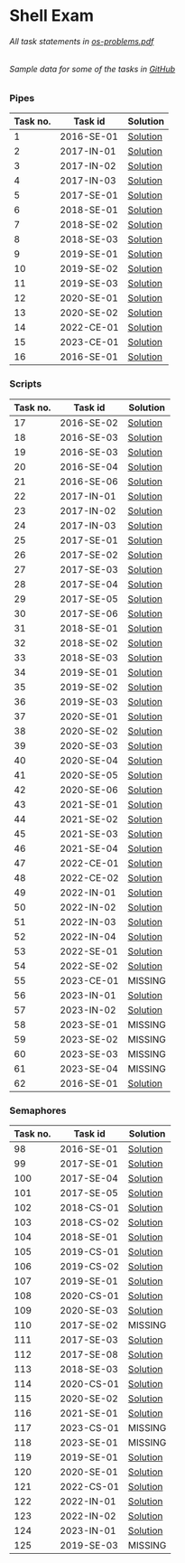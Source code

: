 # Shell Exam 

###### All task statements in [os-problems.pdf](<./os-problems.pdf>)

###### Sample data for some of the tasks in [GitHub](<https://github.com/avelin/fmi-os/tree/master/data>)

### Pipes

|Task no.|Task id|Solution|
|---|---|---|
|1|2016-SE-01|[Solution](<./Pipes/2016-SE-01.sh>)|
|2|2017-IN-01|[Solution](<./Pipes/2017-IN-01.sh>)|
|3|2017-IN-02|[Solution](<./Pipes/2017-IN-02.sh>)|
|4|2017-IN-03|[Solution](<./Pipes/2017-IN-03.sh>)|
|5|2017-SE-01|[Solution](<./Pipes/2017-SE-01.sh>)|
|6|2018-SE-01|[Solution](<./Pipes/2018-SE-01.sh>)|
|7|2018-SE-02|[Solution](<./Pipes/2018-SE-02.sh>)|
|8|2018-SE-03|[Solution](<./Pipes/2018-SE-03.sh>)|
|9|2019-SE-01|[Solution](<./Pipes/2019-SE-01.sh>)|
|10|2019-SE-02|[Solution](<./Pipes/2019-SE-02.sh>)|
|11|2019-SE-03|[Solution](<./Pipes/2019-SE-03.sh>)|
|12|2020-SE-01|[Solution](<./Pipes/2020-SE-01.sh>)|
|13|2020-SE-02|[Solution](<./Pipes/2020-SE-02.sh>)|
|14|2022-CE-01|[Solution](<./Pipes/2022-CE-01.sh>)|
|15|2023-CE-01|[Solution](<./Pipes/2023-CE-01.sh>)|
|16|2016-SE-01|[Solution](<./Pipes/2016-SE-01.sh>)|
### Scripts

|Task no.|Task id|Solution|
|---|---|---|
|17|2016-SE-02|[Solution](<./Scripts/2016-SE-02.sh>)|
|18|2016-SE-03|[Solution](<./Scripts/2016-SE-03.sh>)|
|19|2016-SE-03|[Solution](<./Scripts/2016-SE-03.sh>)|
|20|2016-SE-04|[Solution](<./Scripts/2016-SE-04.sh>)|
|21|2016-SE-06|[Solution](<./Scripts/2016-SE-06.sh>)|
|22|2017-IN-01|[Solution](<./Scripts/2017-IN-01.sh>)|
|23|2017-IN-02|[Solution](<./Scripts/2017-IN-02.sh>)|
|24|2017-IN-03|[Solution](<./Scripts/2017-IN-03.sh>)|
|25|2017-SE-01|[Solution](<./Scripts/2017-SE-01.sh>)|
|26|2017-SE-02|[Solution](<./Scripts/2017-SE-02.sh>)|
|27|2017-SE-03|[Solution](<./Scripts/2017-SE-03.sh>)|
|28|2017-SE-04|[Solution](<./Scripts/2017-SE-04.sh>)|
|29|2017-SE-05|[Solution](<./Scripts/2017-SE-05.sh>)|
|30|2017-SE-06|[Solution](<./Scripts/2017-SE-06.sh>)|
|31|2018-SE-01|[Solution](<./Scripts/2018-SE-01.sh>)|
|32|2018-SE-02|[Solution](<./Scripts/2018-SE-02.sh>)|
|33|2018-SE-03|[Solution](<./Scripts/2018-SE-03.sh>)|
|34|2019-SE-01|[Solution](<./Scripts/2019-SE-01.sh>)|
|35|2019-SE-02|[Solution](<./Scripts/2019-SE-02.sh>)|
|36|2019-SE-03|[Solution](<./Scripts/2019-SE-03.sh>)|
|37|2020-SE-01|[Solution](<./Scripts/2020-SE-01.sh>)|
|38|2020-SE-02|[Solution](<./Scripts/2020-SE-02.sh>)|
|39|2020-SE-03|[Solution](<./Scripts/2020-SE-03.sh>)|
|40|2020-SE-04|[Solution](<./Scripts/2020-SE-04.sh>)|
|41|2020-SE-05|[Solution](<./Scripts/2020-SE-05.sh>)|
|42|2020-SE-06|[Solution](<./Scripts/2020-SE-06.sh>)|
|43|2021-SE-01|[Solution](<./Scripts/2021-SE-01.sh>)|
|44|2021-SE-02|[Solution](<./Scripts/2021-SE-02.sh>)|
|45|2021-SE-03|[Solution](<./Scripts/2021-SE-03.sh>)|
|46|2021-SE-04|[Solution](<./Scripts/2021-SE-04.sh>)|
|47|2022-CE-01|[Solution](<./Scripts/2022-CE-01.sh>)|
|48|2022-CE-02|[Solution](<./Scripts/2022-CE-02.sh>)|
|49|2022-IN-01|[Solution](<./Scripts/2022-IN-01.sh>)|
|50|2022-IN-02|[Solution](<./Scripts/2022-IN-02.sh>)|
|51|2022-IN-03|[Solution](<./Scripts/2022-IN-03.sh>)|
|52|2022-IN-04|[Solution](<./Scripts/2022-IN-04.sh>)|
|53|2022-SE-01|[Solution](<./Scripts/2022-SE-01.sh>)|
|54|2022-SE-02|[Solution](<./Scripts/2022-SE-02.sh>)|
|55|2023-CE-01|MISSING|
|56|2023-IN-01|[Solution](<./Scripts/2023-IN-01.sh>)|
|57|2023-IN-02|[Solution](<./Scripts/2023-IN-02.sh>)|
|58|2023-SE-01|MISSING|
|59|2023-SE-02|MISSING|
|60|2023-SE-03|MISSING|
|61|2023-SE-04|MISSING|
|62|2016-SE-01|[Solution](<./Scripts/2016-SE-01.sh>)|
### Semaphores

|Task no.|Task id|Solution|
|---|---|---|
|98|2016-SE-01|[Solution](<./Semaphores/2016-SE-01.md>)|
|99|2017-SE-01|[Solution](<./Semaphores/2017-SE-01.md>)|
|100|2017-SE-04|[Solution](<./Semaphores/2017-SE-04.md>)|
|101|2017-SE-05|[Solution](<./Semaphores/2017-SE-05.md>)|
|102|2018-CS-01|[Solution](<./Semaphores/2018-CS-01.md>)|
|103|2018-CS-02|[Solution](<./Semaphores/2018-CS-02.md>)|
|104|2018-SE-01|[Solution](<./Semaphores/2018-SE-01.md>)|
|105|2019-CS-01|[Solution](<./Semaphores/2019-CS-01.md>)|
|106|2019-CS-02|[Solution](<./Semaphores/2019-CS-02.md>)|
|107|2019-SE-01|[Solution](<./Semaphores/2019-SE-01.md>)|
|108|2020-CS-01|[Solution](<./Semaphores/2020-CS-01.md>)|
|109|2020-SE-03|[Solution](<./Semaphores/2020-SE-03.md>)|
|110|2017-SE-02|MISSING|
|111|2017-SE-03|[Solution](<./Semaphores/2017-SE-03.md>)|
|112|2017-SE-08|[Solution](<./Semaphores/2017-SE-08.md>)|
|113|2018-SE-03|[Solution](<./Semaphores/2018-SE-03.md>)|
|114|2020-CS-01|[Solution](<./Semaphores/2020-CS-01.md>)|
|115|2020-SE-02|[Solution](<./Semaphores/2020-SE-02.md>)|
|116|2021-SE-01|[Solution](<./Semaphores/2021-SE-01.md>)|
|117|2023-CS-01|MISSING|
|118|2023-SE-01|MISSING|
|119|2019-SE-01|[Solution](<./Semaphores/2019-SE-01.md>)|
|120|2020-SE-01|[Solution](<./Semaphores/2020-SE-01.md>)|
|121|2022-CS-01|[Solution](<./Semaphores/2022-CS-01.md>)|
|122|2022-IN-01|[Solution](<./Semaphores/2022-IN-01.md>)|
|123|2022-IN-02|[Solution](<./Semaphores/2022-IN-02.md>)|
|124|2023-IN-01|[Solution](<./Semaphores/2023-IN-01.md>)|
|125|2019-SE-03|MISSING|
